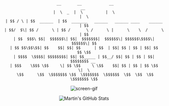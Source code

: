 <div align="center">

```
 __       __            __                                              __ 
|  \  _  |  \          |  \                                            |  \
| $$ / \ | $$  ______  | $$  _______   ______   ______ ____    ______  | $$
| $$/  $\| $$ /      \ | $$ /       \ /      \ |      \    \  /      \ | $$
| $$  $$$\ $$|  $$$$$$\| $$|  $$$$$$$|  $$$$$$\| $$$$$$\$$$$\|  $$$$$$\| $$
| $$ $$\$$\$$| $$    $$| $$| $$      | $$  | $$| $$ | $$ | $$| $$    $$ \$$
| $$$$  \$$$$| $$$$$$$$| $$| $$_____ | $$__/ $$| $$ | $$ | $$| $$$$$$$$ __ 
| $$$    \$$$ \$$     \| $$ \$$     \ \$$    $$| $$ | $$ | $$ \$$     \|  \
 \$$      \$$  \$$$$$$$ \$$  \$$$$$$$  \$$$$$$  \$$  \$$  \$$  \$$$$$$$ \$$
```
![screen-gif]()

![Martin's GitHub Stats](https://github-readme-stats.vercel.app/api?username=Martymoose98&show_icons=true&theme=tokyonight)
</div>
